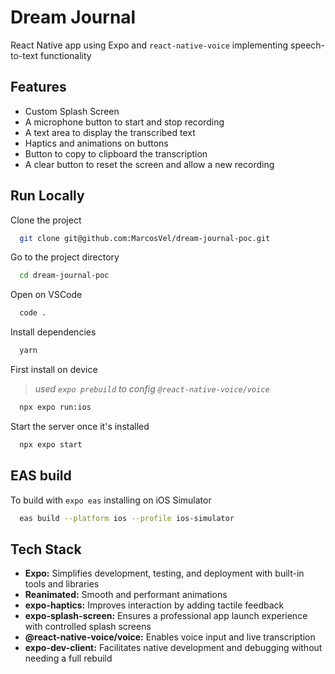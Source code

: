 # Dream Journal

React Native app using Expo and `react-native-voice` implementing speech-to-text functionality

## Features

- Custom Splash Screen
- A microphone button to start and stop recording
- A text area to display the transcribed text
- Haptics and animations on buttons
- Button to copy to clipboard the transcription
- A clear button to reset the screen and allow a new recording

## Run Locally

Clone the project

```sh
  git clone git@github.com:MarcosVel/dream-journal-poc.git
```

Go to the project directory

```sh
  cd dream-journal-poc
```

Open on VSCode

```sh
  code .
```

Install dependencies

```sh
  yarn
```

First install on device

> _used `expo prebuild` to config `@react-native-voice/voice`_

```sh
  npx expo run:ios
```

Start the server once it's installed

```sh
  npx expo start
```

## EAS build

To build with `expo eas` installing on iOS Simulator

```sh
  eas build --platform ios --profile ios-simulator
```

## Tech Stack

- **Expo:** Simplifies development, testing, and deployment with built-in tools and libraries
- **Reanimated:** Smooth and performant animations
- **expo-haptics:** Improves interaction by adding tactile feedback
- **expo-splash-screen:** Ensures a professional app launch experience with controlled splash screens
- **@react-native-voice/voice:** Enables voice input and live transcription
- **expo-dev-client:** Facilitates native development and debugging without needing a full rebuild

